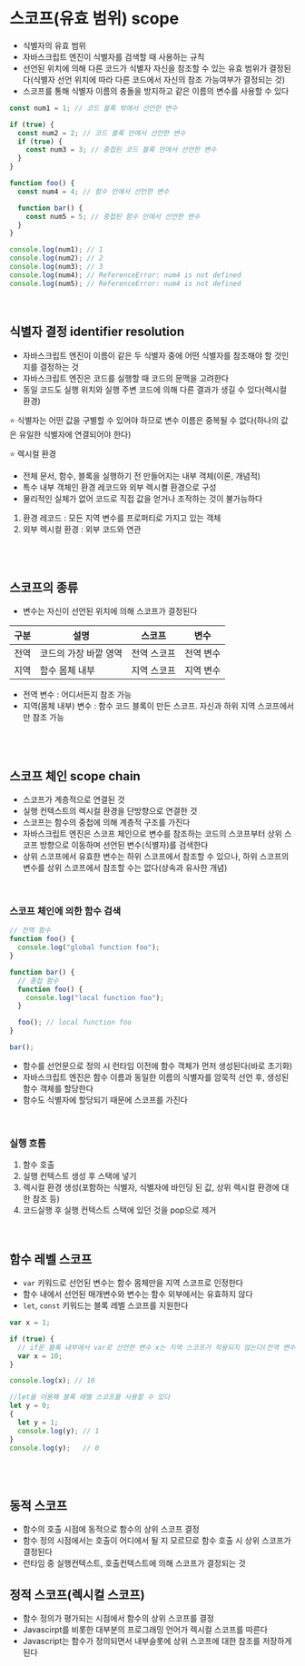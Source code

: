 # 스코프(유효 범위) scope

- 식별자의 유효 범위
- 자바스크립트 엔진이 식별자를 검색할 때 사용하는 규칙
- 선언된 위치에 의해 다른 코드가 식별자 자신을 참조할 수 있는 유효 범위가 결정된다(식별자 선언 위치에 따라 다른 코드에서 자신의 참조 가능여부가 결정되는 것)
- 스코프를 통해 식별자 이름의 충돌을 방지하고 같은 이름의 변수를 사용할 수 있다

```js
const num1 = 1; // 코드 블록 밖에서 선언한 변수

if (true) {
  const num2 = 2; // 코드 블록 안에서 선언한 변수
  if (true) {
    const num3 = 3; // 중첩된 코드 블록 안에서 선언한 변수
  }
}

function foo() {
  const num4 = 4; // 함수 안에서 선언한 변수

  function bar() {
    const num5 = 5; // 중첩된 함수 안에서 선언한 변수
  }
}

console.log(num1); // 1
console.log(num2); // 2
console.log(num3); // 3
console.log(num4); // ReferenceError: num4 is not defined
console.log(num5); // ReferenceError: num4 is not defined
```

<br />

## 식별자 결정 identifier resolution

- 자바스크립트 엔진이 이름이 같은 두 식별자 중에 어떤 식별자를 참조해야 할 것인지를 결정하는 것
- 자바스크립트 엔진은 코드를 실행할 때 코드의 문맥을 고려한다
- 동일 코드도 실행 위치와 실행 주변 코드에 의해 다른 결과가 생길 수 있다(렉시컬 환경)

⭐ 식별자는 어떤 값을 구별할 수 있어야 하므로 변수 이름은 중복될 수 없다(하나의 값은 유일한 식별자에 연결되어야 한다)

⭐ 렉시컬 환경

- 전체 문서, 함수, 블록을 실행하기 전 만들어지는 내부 객체(이론, 개념적)
- 특수 내부 객체인 환경 레코드와 외부 렉시켤 환경으로 구성
- 물리적인 실체가 없어 코드로 직접 값을 얻거나 조작하는 것이 불가능하다

1. 환경 레코드 : 모든 지역 변수를 프로퍼티로 가지고 있는 객체
2. 외부 렉시컬 환경 : 외부 코드와 연관

<br />
<br />

## 스코프의 종류

- 변수는 자신이 선언된 위치에 의해 스코프가 결정된다

| 구분 | 설명                  | 스코프      | 변수      |
| ---- | --------------------- | ----------- | --------- |
| 전역 | 코드의 가장 바깥 영역 | 전역 스코프 | 전역 변수 |
| 지역 | 함수 몸체 내부        | 지역 스코프 | 지역 변수 |

- 전역 변수 : 어디서든지 참조 가능
- 지역(몸체 내부) 변수 : 함수 코드 블록이 만든 스코프. 자신과 하위 지역 스코프에서만 참조 가능

<br />
<br />

## 스코프 체인 scope chain

- 스코프가 계층적으로 연결된 것
- 실행 컨텍스트의 렉시컬 환경을 단방향으로 연결한 것
- 스코프는 함수의 중첩에 의해 계층적 구조를 가진다
- 자바스크립트 엔진은 스코프 체인으로 변수를 참조하는 코드의 스코프부터 상위 스코프 방향으로 이동하며 선언된 변수(식별자)를 검색한다
- 상위 스코프에서 유효한 변수는 하위 스코프에서 참조할 수 있으나, 하위 스코프의 변수를 상위 스코프에서 참조할 수는 없다(상속과 유사한 개념)

<br />

### 스코프 체인에 의한 함수 검색

```js
// 전역 함수
function foo() {
  console.log("global function foo");
}

function bar() {
  // 중첩 함수
  function foo() {
    console.log("local function foo");
  }

  foo(); // local function foo
}

bar();
```

- 함수를 선언문으로 정의 시 런타임 이전에 함수 객체가 먼저 생성된다(바로 초기화)
- 자바스크립트 엔진은 함수 이름과 동일한 이름의 식별자를 암묵적 선언 후, 생성된 함수 객체를 할당한다
- 함수도 식별자에 할당되기 때문에 스코프를 가진다

<br />

### 실행 흐름

1. 함수 호출
2. 실행 컨텍스트 생성 후 스택에 넣기
3. 렉시컬 환경 생성(포함하는 식별자, 식별자에 바인딩 된 값, 상위 렉시컬 환경에 대한 참조 등)
4. 코드실행 후 실행 컨텍스트 스택에 있던 것을 pop으로 제거

<br />

## 함수 레벨 스코프

- `var` 키워드로 선언된 변수는 함수 몸체만을 지역 스코프로 인정한다
- 함수 내에서 선언된 매개변수와 변수는 함수 외부에서는 유효하지 않다
- `let`, `const` 키워드는 블록 레벨 스코프를 지원한다


```js
var x = 1;

if (true) {
  // if문 블록 내부에서 var로 선언한 변수 x는 지역 스코프가 적용되지 않는다(전역 변수 x를 중복 선언한 것)
  var x = 10;
}

console.log(x); // 10

//let을 이용해 블록 레벨 스코프를 사용할 수 있다
let y = 0;
{
  let y = 1;
  console.log(y); // 1
}
console.log(y);   // 0
```

<br />
<br />

## 동적 스코프

- 함수의 호출 시점에 동적으로 함수의 상위 스코프 결정
- 함수 정의 시점에서는 호출이 어디에서 될 지 모르므로 함수 호출 시 상위 스코프가 결정된다
- 런타임 중 실행컨텍스트, 호출컨텍스트에 의해 스코프가 결정되는 것


## 정적 스코프(렉시컬 스코프)

- 함수 정의가 평가되는 시점에서 함수의 상위 스코프를 결정
- Javascirpt를 비롯한 대부분의 프로그래밍 언어가 렉시컬 스코프를 따른다
- Javascript는 함수가 정의되면서 내부슬롯에 상위 스코프에 대한 참조를 저장하게 된다